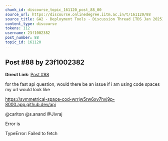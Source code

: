 ```yaml
---
chunk_id: discourse_topic_161120_post_88_00
source_url: https://discourse.onlinedegree.iitm.ac.in/t/161120/88
source_title: GA2 - Deployment Tools - Discussion Thread [TDS Jan 2025]
content_type: discourse
tokens: 112
username: 23f1002382
post_number: 88
topic_id: 161120
---
```


## Post #88 by 23f1002382

**Direct Link**: [Post #88](https://discourse.onlinedegree.iitm.ac.in/t/161120/88)

for the fast api question, would there be an issue if i am using code spaces my url would look like

https://symmetrical-space-cod-wrrjw5rw6xv7hvj9p-8000.app.github.dev/api

@carlton @s.anand @Jivraj

Error is

TypeError: Failed to fetch
